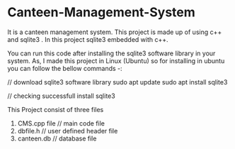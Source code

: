 # Canteen-Management-System
It is a canteen management system. 
This project is made up of using c++ and sqlite3 .
In this project sqlite3 embedded with c++.

You can run this code after installing the sqlite3 software library in your system.
As, I made this project in Linux (Ubuntu) so for installing in ubuntu you can follow the bellow commands -:

// download sqlite3 software library
sudo apt update
sudo apt install sqlite3

// checking successfull install
sqlite3

This Project consist of three files

1. CMS.cpp file   // main code file
2. dbfile.h       // user defined header file
3. canteen.db     // database file
